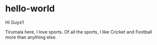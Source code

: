 # hello-world

Hi Guys!!

Tirumala here, I love sports.
Of all the sports, I like Cricket and Football more than anything else.
